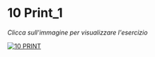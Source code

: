 # 10 Print_1

*Clicca sull'immagine per visualizzare l'esercizio*

[![10 PRINT](https://user-images.githubusercontent.com/60677625/111545269-113c7e80-8776-11eb-8c07-2ac18b33cc97.png "10 Print")](https://editor.p5js.org/kaappa/sketches/WBUc7DlOU)
